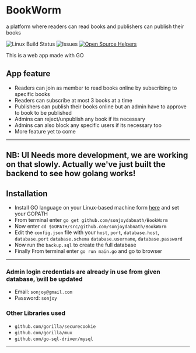 # BookWorm
a platform where readers can read books and publishers can publish their books

![Linux Build Status](https://img.shields.io/badge/Linux%20Build-Pass-green.svg)
![Issues](https://img.shields.io/github/issues/sonjoydabnath/BookWorm.svg)
[![Open Source Helpers](https://www.codetriage.com/sonjoydabnath/bookworm/badges/users.svg)](https://www.codetriage.com/sonjoydabnath/bookworm)



This is a web app made with GO

## App feature
* Readers can join as member to read books online by subscribing to specific books
* Readers can subscribe at most 3 books at a time
* Publishers can publish their books online but an admin have to approve to book to be published
* Admins can reject/unpublish any book if its necessary
* Admins can also block any specific users if its necessary too
* More feature yet to come
----
NB: UI Needs more development, we are working on that slowly. Actually we've just built the backend to see how golang works!
----

## Installation
* Install GO language on your Linux-based machine form [here](https://golang.org/) and set your GOPATH
* From terminal enter `go get github.com/sonjoydabnath/BookWorm`
* Now enter `cd $GOPATH/src/github.com/sonjoydabnath/BookWorm`
* Edit the `config.json` file with your `host`, `port`, `database.host`, `database.port` `database.schema` `database.username`, `database.password`
* Now run the `backup.sql` to create the full database
* Finally From terminal enter `go run main.go` and go to browser
-----

 ### Admin login credentials are already in use from given database, \\will be updated
 * Email: `sonjoy@gmail.com`
 * Password: `sonjoy`

 ### Other Libraries used

 * `github.com/gorilla/securecookie`
 * `github.com/gorilla/mux`
 * `github.com/go-sql-driver/mysql`
 -------
